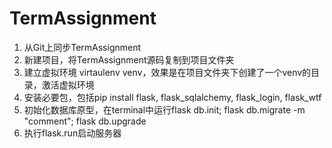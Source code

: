 # TermAssignment

1. 从Git上同步TermAssignment
2. 新建项目，将TermAssignment源码复制到项目文件夹
3. 建立虚拟环境 virtaulenv venv，效果是在项目文件夹下创建了一个venv的目录，激活虚拟环境
4. 安装必要包，包括pip install flask, flask_sqlalchemy, flask_login, flask_wtf
5. 初始化数据库原型，在terminal中运行flask db.init; flask db.migrate -m "comment"; flask db.upgrade
6. 执行flask.run启动服务器

